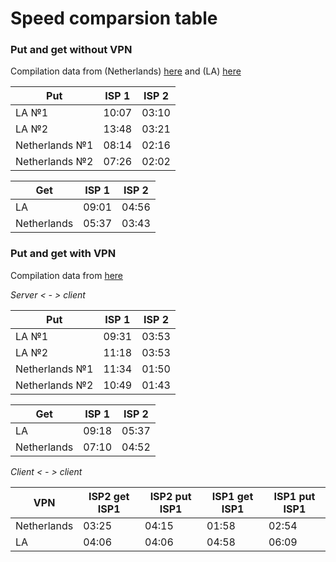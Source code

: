 # Speed comparsion table
### Put and get without VPN

Compilation data from (Netherlands) [here](https://linux.nesterof.com/speed_to_la.html) and (LA) [here](https://linux.nesterof.com/speed_to_la_2.html)

| Put            | ISP 1 | ISP 2 |
| --             | --    | --    |
| LA №1          | 10:07 | 03:10 |
| LA №2          | 13:48 | 03:21 |
| Netherlands №1 | 08:14 | 02:16 |
| Netherlands №2 | 07:26 | 02:02 |

| Get            | ISP 1 | ISP 2 |
| --             | --    | --    |
| LA             | 09:01 | 04:56 |
| Netherlands    | 05:37 | 03:43 |

### Put and get with VPN

Compilation data from [here](https://linux.nesterof.com/speed_to_la_open_vpn.html)

*Server < - > client*

| Put            | ISP 1 | ISP 2 |
| --             | --    |   --  |
| LA №1          | 09:31 | 03:53 |
| LA №2          | 11:18 | 03:53 |
| Netherlands №1 | 11:34 | 01:50 |
| Netherlands №2 | 10:49 | 01:43 |

| Get            | ISP 1 | ISP 2 |
| --             | --    | --    |
| LA             | 09:18 | 05:37 |
| Netherlands    | 07:10 | 04:52 |

*Client < - > client*

| VPN         | ISP2 get ISP1 | ISP2 put ISP1 | ISP1 get ISP1 | ISP1 put ISP1 |
| --          | --            | --            | --            | --            |
| Netherlands | 03:25         | 04:15         | 01:58         | 02:54         |
| LA          | 04:06         | 04:06         | 04:58         | 06:09         |